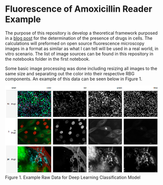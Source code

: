 # Fluorescence of Amoxicillin Reader Example

The purpose of this repository is develop a theoretical framework purposed in a [blog post][link1] for the determination of the presence of drugs in cells. The calculations will preformed on open source fluorescence microscopy images in a format as similar as what I can tell will be used in a real world, in vitro scenario. The list of image sources can be found in this repository in the notebooks folder in the first notebook.

Some basic image processing was done including resizing all images to the same size and separating out the color into their respective RBG components. An example of this data can be seen below in Figure 1.

<img src='/reports/figures/example_data.png'>
Figure 1. Example Raw Data for Deep Learning Classification Model

[link1]: https://eannefawcett.github.io/2020/08/06/Proposal-for-the-fluorescent-detection-of-amoxicillin/
